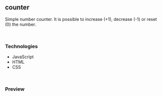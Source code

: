 ## counter

Simple number counter. It is possible to increase (+1), decrease (-1) or reset (0) the number.

<br>

### Technologies
- JavaScript
- HTML
- CSS

<br>

### Preview
